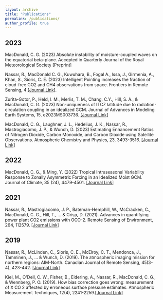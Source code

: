 ```yaml
---
layout: archive
title: "Publications"
permalink: /publications/
author_profile: true
---
```


2023
---

MacDonald, C. G. (2023) Absolute instability of moisture-coupled waves on the equatorial beta-plane. Accepted in Quarterly Journal of the Royal Meteorological Society [[Preprint]](https://essopenarchive.org/users/547265/articles/642142-absolute-instability-of-moisture-coupled-waves-on-the-equatorial-beta-plane)

Nassar, R., MacDonald C. G., Kuwuhara, B., Fogal A., Issa, J., Girmenia, A., Khan, S., Sioris, C. E. (2023) Intelligent Pointing increases the fraction of cloud-free CO2 and CH4 observations from space. Frontiers in Remote Sensing, 4 [[Journal Link]](http://links.email.frontiersin.org/ls/click?upn=Dpg5ochww630xh6EMvshS4k2vZe-2Fd8MH-2FVpzt1-2FUQD91C-2FNL5bIclwWnNjv5HD9iYJA2gUyaIEvEp12cSym8zRNSO0gZbTDGP8CKj01KDOIh5CRsK6-2F09CRFJ-2BHwVzChlOArbWlzoJ-2BlOsP7AqMI9vsRtxOvWYRhTQaDmwtO9WQ1rEpLmLS44Zx3BbV55gqinAQoS8Uw3mh4LE7tWk0Cs5FwqrMin1raJciSA57yQkjih-2F8op7OBbEwSlLz-2BeX3TQ5t4v6xxNiAe8-2B5OOo6iDL3xxlHX1I3-2Fbe1h5mS1MZhCoguNiUlQ8pf4qEav1gmglV2qsVFN5DhP5nezR3Sm6Q-3D-3DP9am_ImkZ3ca3-2BCXvv2ng-2BaAYRnnpZpDvERELpC-2B4am7J9h-2FWp53udzps3Gls48O01AK6-2F-2Byd0qlbx1lc01zdTsozavMmx8AsU1rKrw44UyvK4Adjf9ZlYNoIoYJRIwGezsPH10HazaoophuYIuNGNWyGAl-2BVTv06wEhZvZTqflsCk4XSUx4E3QDsY6nvnxKsdeF-2F1pHH1-2BVBe7tJLcWitydNebaRvhUd-2Bk5FkdIBq-2B4UcfOBjQRH42RxA-2BHCDTDl3vBdze2p-2BbsTFwb4UJHS9ctUcaJ9EEjQBTFAF8VoRLQPCJZ8Y8pqFyr9OHoO3Cxol90zxcYGLv6hc0FeXdzc5BKxeg-3D-3D). 

Zurita-Gotor, P., Held, I. M., Merlis, T. M., Chang, C.Y., Hill, S. A., & MacDonald, C. G. (2023) Non-uniqueness of ITCZ latitude due to radiation-circulation coupling in an idealized GCM. Journal of Advances in Modeling Earth Systems, 15, e2023MS003736. [[Journal Link]](https://doi.org/10.1029/2023MS003736)

MacDonald, C. G., Laughner, J. L., Hedelius, J. K., Nassar, R., Mastrogiacomo, J. P., & Wunch, D. (2023) Estimating Enhancement Ratios of Nitrogen Dioxide, Carbon Monoxide, and Carbon Dioxide using Satellite Observations. Atmospheric Chemistry and Physics, 23, 3493-3516. [[Journal Link]](https://acp.copernicus.org/articles/23/3493/2023/)

2022
---

MacDonald, C. G., & Ming, Y. (2022) Tropical Intraseasonal Variability Response to Zonally Asymmetric Forcing in an Idealized Moist GCM. Journal of Climate, 35 (24), 4479-4501. [[Journal Link]](https://doi.org/10.1175/JCLI-D-22-0344.1)

2021
---

Nassar, R., Mastrogiacomo, J. P., Bateman-Hemphill, W., McCracken, C., MacDonald, C. G., Hill, T., ... & Crisp, D. (2021). Advances in quantifying power plant CO2 emissions with OCO-2. Remote Sensing of Environment, 264, 112579. [[Journal Link]](https://www.sciencedirect.com/science/article/pii/S0034425721002996)

2019
---

Nassar, R., McLinden, C., Sioris, C. E., McElroy, C. T., Mendonca, J., Tamminen, J., ... & Wunch, D. (2019). The atmospheric imaging mission for northern regions: AIM-North. Canadian Journal of Remote Sensing, 45(3-4), 423-442. [[Journal Link]](https://www.tandfonline.com/doi/full/10.1080/07038992.2019.1643707)

Kiel, M., O'Dell, C. W., Fisher, B., Eldering, A., Nassar, R., MacDonald, C. G., & Wennberg, P. O. (2019). How bias correction goes wrong: measurement of X CO 2 affected by erroneous surface pressure estimates. Atmospheric Measurement Techniques, 12(4), 2241-2259.[[Journal Link]](https://amt.copernicus.org/articles/12/2241/2019/)
